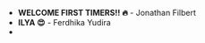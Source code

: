 * **WELCOME FIRST TIMERS!! :fire:** - Jonathan Filbert
* **ILYA :heart_eyes:** - Ferdhika Yudira
* 
